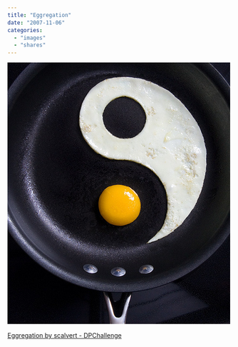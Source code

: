 ```yaml
---
title: "Eggregation"
date: "2007-11-06"
categories: 
  - "images"
  - "shares"
---
```


![](images/4wnP83SaF1geauwyEe35SkgO_640.jpg)

[Eggregation by scalvert - DPChallenge](http://www.dpchallenge.com/image.php?IMAGE_ID=551256)
